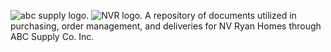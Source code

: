 ![abc supply logo.](https://www.abcsupply.com/wp-content/uploads/ABC%20Logos/ABC%20Supply%20Logo.jpg?_t=1713385859) ![NVR logo.](https://staticphg.tbe.taleo.net/phg01/ats/cacheable/R16-07-18-18-45-41-16.B1.0.1_prod/servlet/dynamic/images/imge_1043.jpg?lastUploaded=1469116971476&org=NVRINC)
A repository of documents utilized in purchasing, order management, and deliveries for NV Ryan Homes through ABC Supply Co. Inc. 
